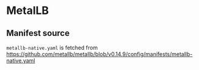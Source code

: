 # MetalLB

## Manifest source

`metallb-native.yaml` is fetched from <https://github.com/metallb/metallb/blob/v0.14.9/config/manifests/metallb-native.yaml>
